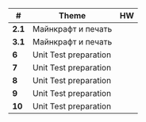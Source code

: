 
| #       | Theme                 | HW  |
| ------- | --------------------- | --- |
| **2.1** | Майнкрафт и печать    |     |
| **3.1** | Майнкрафт и печать    |     |
| **6**   | Unit Test preparation |     |
| **7**   | Unit Test preparation |     |
| **8**   | Unit Test preparation |     |
| **9**   | Unit Test preparation |     |
| **10**  | Unit Test preparation |     |
